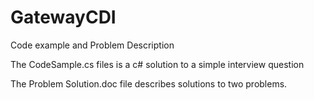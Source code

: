 # GatewayCDI
Code example and Problem Description

The CodeSample.cs files is a c# solution to a simple interview question

The Problem Solution.doc file describes solutions to two problems.
